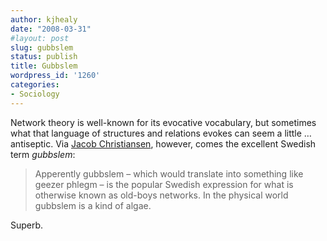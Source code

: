 ```yaml
---
author: kjhealy
date: "2008-03-31"
#layout: post
slug: gubbslem
status: publish
title: Gubbslem
wordpress_id: '1260'
categories:
- Sociology
---
```


Network theory is well-known for its evocative vocabulary, but sometimes what that language of structures and relations evokes can seem a little … antiseptic. Via [Jacob Christiansen](http://jacobchristensen.name/2008/03/30/slimed-geezers/), however, comes the excellent Swedish term *gubbslem*:

> Apperently gubbslem – which would translate into something like geezer phlegm – is the popular Swedish expression for what is otherwise known as old-boys networks. In the physical world gubbslem is a kind of algae.

Superb.
